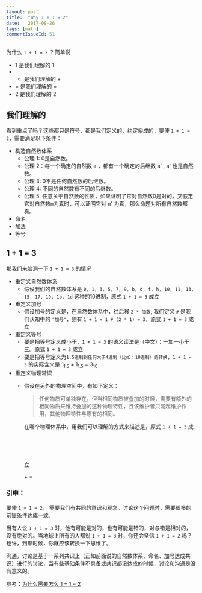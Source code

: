 ```yaml
---
layout: post
title:  "Why 1 + 1 = 2"
date:   2017-08-26
tags: [math]
commentIssueId: 51
---
```


为什么 `1 + 1 = 2 `? 简单说
* 1 是我们理解的 1
* + 是我们理解的 +
* = 是我们理解的 =
* 2 是我们理解的 2

## 我们理解的
看到重点了吗？这些都只是符号，都是我们定义的、约定俗成的，要使 `1 + 1 = 2`，需要满足以下条件：
* 构造自然数体系
  * 公理 1: 0是自然数。
  * 公理 2：每一个确定的自然数 a ，都有一个确定的后继数 a' , a' 也是自然数。
  * 公理 3: 0不是任何自然数的后继数。
  * 公理 4: 不同的自然数有不同的后继数。
  * 公理 5: 任意关于自然数的性质，如果证明了它对自然数0是对的，又假定它对自然数n为真时，可以证明它对 n' 为真，那么命题对所有自然数都真。
* 命名
* 加法
* 等号

## 1 + 1 = 3
那我们来脑洞一下 `1 + 1 = 3` 的情况

* 重定义自然数体系
  * 假设我们的自然数体系是 `0, 1, 3, 5, 7, 9, b, d, f, h, 10, 11, 13, 15, 17, 19, 1b, 1d` 这种的10进制，原式 `1 + 1 = 3` 成立
* 重定义加号
  * 假设加号的定义是，在自然数体系中，往后移 `2 * 加数`, 我们定义 `#` 是我们认知中的 `"加号"`，则有 `1 + 1 = 1 # (2 * 1) = 3`，原式 `1 + 1 = 3` 成立
* 重定义等号
  * 要是把等号定义成小于，`1 + 1 = 3` 的语义读法是（中文）：一加一小于三。原式 `1 + 1 = 3` 成立
  * 要是把等号定义为`1.5进制到任何大于4进制（比如：10进制）的转换`，`1 + 1 = 3` 的实际含义是
    1<sub>1.5</sub> + 1<sub>1.5</sub> = 3<sub>10</sub>
* 重定义物理常识
  * 假设在另外的物理空间中，有如下定义：
    > 任何物质可单独存在，但当相同物质被叠加的时候，需要有额外的相同物质来维持叠加的这种物理特性，且该维护者只能起维护作用，其他物理特性与原有的相同。

    在哪个物理体系中，用我们可以理解的方式来描述是，原式 `1 + 1 = 3` 成立
    <svg width="268" height="97" xmlns="http://www.w3.org/2000/svg">
     <!-- Created with Method Draw - http://github.com/duopixel/Method-Draw/ -->
     <g>
      <title>background</title>
      <rect fill="#fff" id="canvas_background" height="99" width="270" y="-1" x="-1"/>
      <g display="none" overflow="visible" y="0" x="0" height="100%" width="100%" id="canvasGrid">
       <rect fill="url(#gridpattern)" stroke-width="0" y="0" x="0" height="100%" width="100%"/>
      </g>
     </g>
     <g>
      <title>Layer 1</title>
      <ellipse ry="15" rx="14" id="svg_1" cy="46" cx="32.5" stroke-width="1.5" stroke="#000" fill="#fff"/>
      <ellipse ry="15" rx="14" id="svg_2" cy="45" cx="91.5" stroke-width="1.5" stroke="#000" fill="#fff"/>
      <ellipse ry="30" rx="47" id="svg_5" cy="44" cx="206.5" fill-opacity="null" stroke-opacity="null" stroke-width="1.5" stroke="#000" fill="#fff"/>
      <ellipse ry="15" rx="14" id="svg_3" cy="43" cx="228.5" stroke-width="1.5" stroke="#000" fill="#fff"/>
      <ellipse ry="15" rx="14" id="svg_4" cy="43" cx="179.5" stroke-width="1.5" stroke="#000" fill="#fff"/>
      <ellipse id="svg_7" cy="30" cx="222.5" fill-opacity="null" stroke-opacity="null" stroke-width="1.5" stroke="#000" fill="#fff"/>
      <text xml:space="preserve" text-anchor="start" font-family="Helvetica, Arial, sans-serif" font-size="24" id="svg_8" y="52" x="54.5" fill-opacity="null" stroke-opacity="null" stroke-width="0" stroke="#000" fill="#000000">+</text>
      <text xml:space="preserve" text-anchor="start" font-family="Helvetica, Arial, sans-serif" font-size="24" id="svg_9" y="53" x="123.5" fill-opacity="null" stroke-opacity="null" stroke-width="0" stroke="#000" fill="#000000">=</text>
     </g>
    </svg>
### 引申：
要使 `1 + 1 = 2`， 需要我们有共同的意识和观念。讨论这个问题时，需要很多的前提条件达成一致。

当有人说 `1 + 1 = 3` 时，他有可能是对的，也有可能是错的，对与错是相对的，没有绝对的。当地球上所有的人都说 `1 + 1 = 3` 时，你还会坚信 `1 + 1 = 2` 吗？也许，到那时候，你就应该转换一下思维了。

沟通，讨论是基于一系列共识上（正如前面说的自然数体系、命名、加号达成共识）进行的讨论，当有些基础条件不具备或共识都没达成的时候，讨论和沟通是没有意义的。

参考：[为什么需要怎么 1 + 1 = 2](https://www.zhihu.com/question/23866990)

